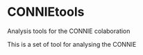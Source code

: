 # CONNIEtools
Analysis tools for the CONNIE colaboration

This is a set of tool for analysing the CONNIE 
